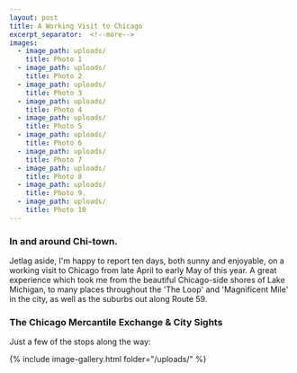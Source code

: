 ```yaml
---
layout: post
title: A Working Visit to Chicago
excerpt_separator:  <!--more-->
images:
  - image_path: uploads/
    title: Photo 1
  - image_path: uploads/
    title: Photo 2
  - image_path: uploads/
    title: Photo 3
  - image_path: uploads/
    title: Photo 4
  - image_path: uploads/
    title: Photo 5
  - image_path: uploads/
    title: Photo 6
  - image_path: uploads/
    title: Photo 7
  - image_path: uploads/
    title: Photo 8
  - image_path: uploads/
    title: Photo 9.
  - image_path: uploads/
    title: Photo 10
---
```


### In and around Chi-town.


Jetlag aside, I'm happy to report ten days, both sunny and enjoyable, on a working visit to Chicago from late April to early May of this year. A great experience which took me from the beautiful Chicago-side shores of Lake Michigan, to many places throughout the 'The Loop' and 'Magnificent Mile' in the city, as well as the suburbs out along Route 59.


### The Chicago Mercantile Exchange & City Sights


Just a few of the stops along the way:

{% include image-gallery.html folder="/uploads/" %}
